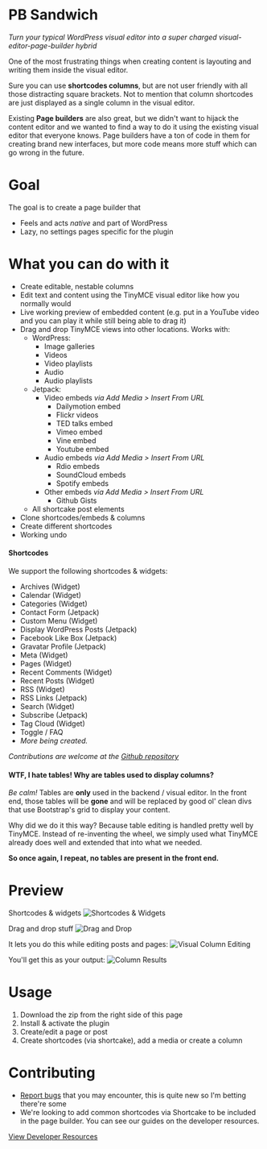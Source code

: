 # PB Sandwich
*Turn your typical WordPress visual editor into a super charged visual-editor-page-builder hybrid*

One of the most frustrating things when creating content is layouting and writing them inside the visual editor.

Sure you can use **shortcodes columns**, but are not user friendly with all those distracting square brackets. Not to mention that column shortcodes are just displayed as a single column in the visual editor.

Existing **Page builders** are also great, but we didn't want to hijack the content editor and we wanted to find a way to do it using the existing visual editor that everyone knows. Page builders have a ton of code in them for creating brand new interfaces, but more code means more stuff which can go wrong in the future.

# Goal

The goal is to create a page builder that
* Feels and acts *native* and part of WordPress
* Lazy, no settings pages specific for the plugin

# What you can do with it

* Create editable, nestable columns
* Edit text and content using the TinyMCE visual editor like how you normally would
* Live working preview of embedded content (e.g. put in a YouTube video and you can play it while still being able to drag it)
* Drag and drop TinyMCE views into other locations. Works with:
	* WordPress:
		* Image galleries
		* Videos
		* Video playlists
		* Audio
		* Audio playlists
	* Jetpack:
	  	* Video embeds *via Add Media > Insert From URL*
			* Dailymotion embed
			* Flickr videos
			* TED talks embed
			* Vimeo embed
			* Vine embed
			* Youtube embed
		* Audio embeds *via Add Media > Insert From URL*
			* Rdio embeds
			* SoundCloud embeds
			* Spotify embeds
		* Other embeds *via Add Media > Insert From URL*
			* Github Gists
	* All shortcake post elements
* Clone shortcodes/embeds & columns
* Create different shortcodes
* Working undo

#### Shortcodes

We support the following shortcodes & widgets:

* Archives (Widget)
* Calendar (Widget)
* Categories (Widget)
* Contact Form (Jetpack)
* Custom Menu (Widget)
* Display WordPress Posts (Jetpack)
* Facebook Like Box (Jetpack)
* Gravatar Profile (Jetpack)
* Meta (Widget)
* Pages (Widget)
* Recent Comments (Widget)
* Recent Posts (Widget)
* RSS (Widget)
* RSS Links (Jetpack)
* Search (Widget)
* Subscribe (Jetpack)
* Tag Cloud (Widget)
* Toggle / FAQ
* *More being created.*

*Contributions are welcome at the [Github repository](https://github.com/gambitph/Page-Builder-Sandwich/)*

#### WTF, I hate tables! Why are tables used to display columns?

*Be calm!* Tables are **only** used in the backend / visual editor. In the front end, those tables will be **gone** and will be replaced by good ol' clean divs that use Bootstrap's grid to display your content.

Why did we do it this way? Because table editing is handled pretty well by TinyMCE. Instead of re-inventing the wheel, we simply used what TinyMCE already does well and extended that into what we needed.

**So once again, I repeat, no tables are present in the front end.**

# Preview

Shortcodes & widgets
![Shortcodes & Widgets](https://raw.githubusercontent.com/gambitph/Page-Builder-Sandwich/master/preview/shortcodes.jpg)

Drag and drop stuff
![Drag and Drop](https://raw.githubusercontent.com/gambitph/Page-Builder-Sandwich/master/preview/drag-and-drop.jpg)

It lets you do this while editing posts and pages:
![Visual Column Editing](https://raw.githubusercontent.com/gambitph/Page-Builder-Sandwich/master/preview/visual-editor.jpg)

You'll get this as your output:
![Column Results](https://raw.githubusercontent.com/gambitph/Page-Builder-Sandwich/master/preview/frontend.jpg)

# Usage

1. Download the zip from the right side of this page
2. Install & activate the plugin
3. Create/edit a page or post
4. Create shortcodes (via shortcake), add a media or create a column

# Contributing

* [Report bugs](https://github.com/gambitph/Page-Builder-Sandwich/issues) that you may encounter, this is quite new so I'm betting there're some
* We're looking to add common shortcodes via Shortcake to be included in the page builder. You can see our guides on the developer resources.

[View Developer Resources](https://github.com/gambitph/Page-Builder-Sandwich/wiki)